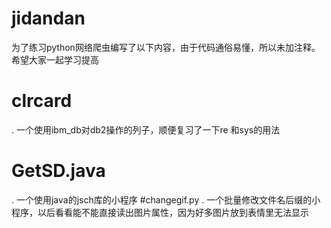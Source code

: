 # jidandan
为了练习python网络爬虫编写了以下内容，由于代码通俗易懂，所以未加注释。
希望大家一起学习提高
# clrcard
. 一个使用ibm_db对db2操作的列子，顺便复习了一下re 和sys的用法
# GetSD.java
. 一个使用java的jsch库的小程序
#changegif.py
. 一个批量修改文件名后缀的小程序，以后看看能不能直接读出图片属性，因为好多图片放到表情里无法显示
